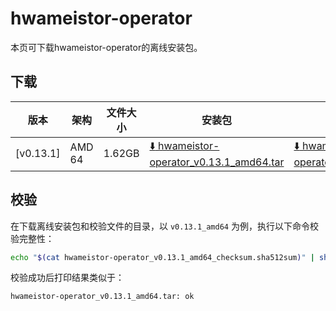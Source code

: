 # hwameistor-operator

本页可下载hwameistor-operator的离线安装包。

## 下载

| 版本  | 架构 | 文件大小 | 安装包      | 校验文件 | 更新日期   |
| ----------- | ----- |-------- | ---------- | ---------- | ---------- |
| [v0.13.1] | AMD 64 | 1.62GB | [:arrow_down: hwameistor-operator_v0.13.1_amd64.tar](https://qiniu-download-public.daocloud.io/DaoCloud_Enterprise/hwameistor-operator_v0.13.1_amd64.tar) | [:arrow_down: hwameistor-operator_v0.13.1_amd64_checksum.sha512sum](https://qiniu-download-public.daocloud.io/DaoCloud_Enterprise/hwameistor-operator_v0.13.1_amd64_checksum.sha512sum) | 2023-11-06 |

## 校验

在下载离线安装包和校验文件的目录，以 `v0.13.1_amd64` 为例，执行以下命令校验完整性：

```sh
echo "$(cat hwameistor-operator_v0.13.1_amd64_checksum.sha512sum)" | sha512sum -c
```

校验成功后打印结果类似于：

```none
hwameistor-operator_v0.13.1_amd64.tar: ok
```
